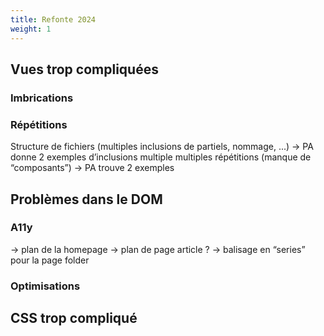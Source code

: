```yaml
---
title: Refonte 2024
weight: 1
---
```


## Vues trop compliquées

### Imbrications

### Répétitions
Structure de fichiers (multiples inclusions de partiels, nommage, ...)
  -> PA donne 2 exemples d’inclusions multiple
multiples répétitions (manque de “composants”) 
  -> PA trouve 2 exemples

## Problèmes dans le DOM

### A11y
-> plan de la homepage
-> plan de page article ?
-> balisage en “series” pour la page folder
### Optimisations

## CSS trop compliqué

